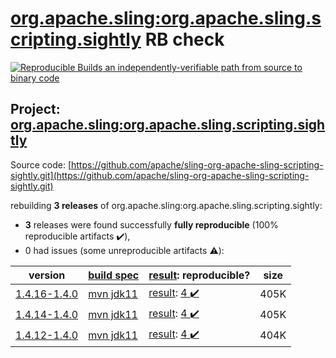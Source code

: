 [org.apache.sling:org.apache.sling.scripting.sightly](https://search.maven.org/artifact/org.apache.sling/org.apache.sling.scripting.sightly/) RB check
=======

[![Reproducible Builds](https://reproducible-builds.org/images/logos/rb.svg) an independently-verifiable path from source to binary code](https://reproducible-builds.org/)

## Project: [org.apache.sling:org.apache.sling.scripting.sightly](https://search.maven.org/artifact/org.apache.sling/org.apache.sling.scripting.sightly/)

Source code: [https://github.com/apache/sling-org-apache-sling-scripting-sightly.git](https://github.com/apache/sling-org-apache-sling-scripting-sightly.git)

rebuilding **3 releases** of org.apache.sling:org.apache.sling.scripting.sightly:
- **3** releases were found successfully **fully reproducible** (100% reproducible artifacts :heavy_check_mark:),
- 0 had issues (some unreproducible artifacts :warning:):

| version | [build spec](/BUILDSPEC.md) | [result](https://reproducible-builds.org/docs/jvm/): reproducible? | size |
| -- | --------- | ------ | -- |
| [1.4.16-1.4.0](https://search.maven.org/artifact/org.apache.sling/org.apache.sling.scripting.sightly/1.4.16-1.4.0/pom) | [mvn jdk11](org.apache.sling.scripting.sightly-1.4.16-1.4.0.buildspec) | [result](org.apache.sling.scripting.sightly-1.4.16-1.4.0.buildinfo): [4 :heavy_check_mark: ](org.apache.sling.scripting.sightly-1.4.16-1.4.0.buildcompare) | 405K |
| [1.4.14-1.4.0](https://search.maven.org/artifact/org.apache.sling/org.apache.sling.scripting.sightly/1.4.14-1.4.0/pom) | [mvn jdk11](org.apache.sling.scripting.sightly-1.4.14-1.4.0.buildspec) | [result](org.apache.sling.scripting.sightly-1.4.14-1.4.0.buildinfo): [4 :heavy_check_mark: ](org.apache.sling.scripting.sightly-1.4.14-1.4.0.buildcompare) | 405K |
| [1.4.12-1.4.0](https://search.maven.org/artifact/org.apache.sling/org.apache.sling.scripting.sightly/1.4.12-1.4.0/pom) | [mvn jdk11](org.apache.sling.scripting.sightly-1.4.12-1.4.0.buildspec) | [result](org.apache.sling.scripting.sightly-1.4.12-1.4.0.buildinfo): [4 :heavy_check_mark: ](org.apache.sling.scripting.sightly-1.4.12-1.4.0.buildcompare) | 404K |
